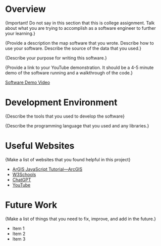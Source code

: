 # Overview

{Important!  Do not say in this section that this is college assignment.  Talk about what you are trying to accomplish as a software engineer to further your learning.}

{Provide a description the map software that you wrote. Describe how to use your software.  Describe the source of the data that you used.}

{Describe your purpose for writing this software.}

{Provide a link to your YouTube demonstration.  It should be a 4-5 minute demo of the software running and a walkthrough of the code.}

[Software Demo Video](http://youtube.link.goes.here)

# Development Environment

{Describe the tools that you used to develop the software}

{Describe the programming language that you used and any libraries.}

# Useful Websites

{Make a list of websites that you found helpful in this project}
* [ArGIS JavaScript Tutorial—ArcGIS ](https://developers.arcgis.com/documentation/mapping-apis-and-services/tutorials/)
* [W3Schools](https://www.w3schools.com/js/)
* [ChatGPT]()
* [YouTube]()

# Future Work

{Make a list of things that you need to fix, improve, and add in the future.}
* Item 1
* Item 2
* Item 3